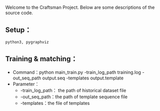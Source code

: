 Welcome to the Craftsman Project. Below are some descriptions of the source code.

## Setup： 
	python3, pygraphviz
	
## Training & matching：
* Command：python main\_train.py -train\_log\_path training.log -out\_seq_path output.seq  -templates output.template
* Parameter：
	* -train\_log\_path： the path of historical dataset file
	* -out\_seq_path：the path of template sequence file
	* -templates：the file of templates
	

 
 
